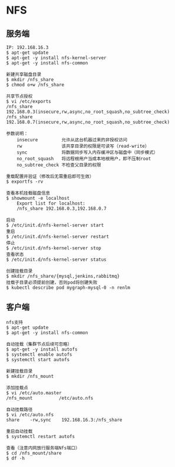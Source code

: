 # NFS

## 服务端
    IP: 192.168.16.3
	$ apt-get update
	$ apt-get -y install nfs-kernel-server
	$ apt-get -y install nfs-common
    
    新建共享磁盘目录
    $ mkdir /nfs_share
    $ chmod o+w /nfs_share

```
共享节点授权 
$ vi /etc/exports
/nfs_share 192.168.0.3(insecure,rw,async,no_root_squash,no_subtree_check)
/nfs_share 192.168.0.7(insecure,rw,async,no_root_squash,no_subtree_check)

参数说明：
	insecure         允许从这台机器过来的非授权访问
	rw               该共享目录的权限是可读写（read-write）
	sync             将数据同步写入内存缓冲区与磁盘中（同步模式）
	no_root_squash   将远程根用户当成本地根用户，即不压制root
	no_subtree_check 不检查父目录的权限
```

    重载配置并验证（修改后无需重启即可生效）
    $ exportfs -rv

    查看本机挂载磁盘信息
    $ showmount -e localhost
        Export list for localhost:
		/nfs_share 192.168.0.3,192.168.0.7
 
    启动
    $ /etc/init.d/nfs-kernel-server start
    重启
    $ /etc/init.d/nfs-kernel-server restart
    停止
    $ /etc/init.d/nfs-kernel-server stop
    查看状态
    $ /etc/init.d/nfs-kernel-server status
    
    创建挂载目录
    $ mkdir /nfs_share/{mysql,jenkins,rabbitmq}
    挂载子目录必须提前创建，否则pod将创建失败
    $ kubectl describe pod mygraph-mysql-0 -n renlm

## 客户端
    nfs支持
	$ apt-get update
	$ apt-get -y install nfs-common

    自动挂载（集群节点后续可忽略）
    $ apt-get -y install autofs
    $ systemctl enable autofs
    $ systemctl start autofs
    
    新建挂载目录
    $ mkdir /nfs_mount

```
添加挂载点
$ vi /etc/auto.master
/nfs_mount          /etc/auto.nfs
```
    
```
自动挂载路径
$ vi /etc/auto.nfs
share    -rw,sync    192.168.16.3:/nfs_share
```

    重启自动挂载
    $ systemctl restart autofs

    查看（注意内网放行服务端Nfs端口）
    $ cd /nfs_mount/share
    $ df -h